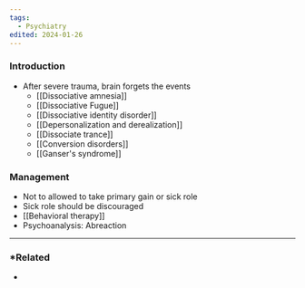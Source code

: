```yaml
---
tags:
  - Psychiatry
edited: 2024-01-26
---
```

### Introduction
- After severe trauma, brain forgets the events
	- [[Dissociative amnesia]] 
	- [[Dissociative Fugue]] 
	- [[Dissociative identity disorder]] 
	- [[Depersonalization and derealization]] 
	- [[Dissociate trance]] 
	- [[Conversion disorders]] 
	- [[Ganser's syndrome]] 
### Management 
- Not to allowed to take primary gain or sick role
- Sick role should be discouraged
- [[Behavioral therapy]] 
- Psychoanalysis: Abreaction
---
### *Related
- 